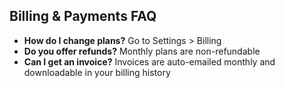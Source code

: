 ## Billing & Payments FAQ

- **How do I change plans?** Go to Settings > Billing
- **Do you offer refunds?** Monthly plans are non-refundable
- **Can I get an invoice?** Invoices are auto-emailed monthly and downloadable in your billing history
